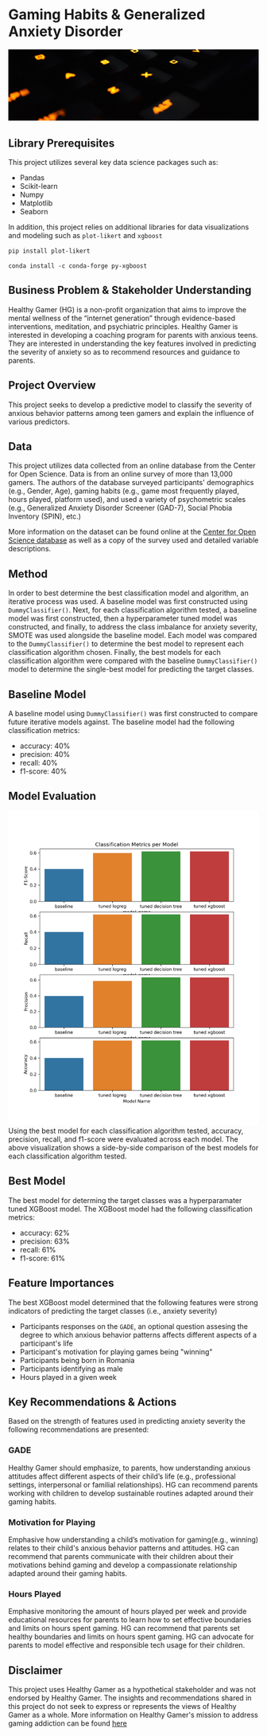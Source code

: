 # Gaming Habits & Generalized Anxiety Disorder 
![Gaming Setup](https://github.com/asoylatte03/osf_gaminganxiety/blob/main/images/blurrystock-HIbAmybJHVs-unsplash.jpg)

## Library Prerequisites
This project utilizes several key data science packages such as: 
- Pandas
- Scikit-learn
- Numpy
- Matplotlib
- Seaborn

In addition, this project relies on additional libraries for data visualizations and modeling such as `plot-likert` and `xgboost`
```
pip install plot-likert  
```
```
conda install -c conda-forge py-xgboost
```
## Business Problem & Stakeholder Understanding 
Healthy Gamer (HG) is a non-profit organization that aims to improve the mental wellness of the “internet generation” through evidence-based interventions, meditation,  and psychiatric principles. Healthy Gamer is interested in developing a coaching program for parents with anxious teens. They are interested in understanding the key features involved in predicting the severity of anxiety so as to recommend resources and guidance to parents. 

## Project Overview
This project seeks to develop a predictive model to classify the severity of anxious behavior patterns among teen gamers and explain the influence of various predictors. 

## Data
This project utilizes data collected from an online database from the Center for Open Science. Data is from an online survey of more than 13,000 gamers. The authors of the database surveyed participants' demographics (e.g., Gender, Age), gaming habits (e.g., game most frequently played, hours played, platform used), and used a variety of psychometric scales (e.g., Generalized Anxiety Disorder Screener (GAD-7), Social Phobia Inventory (SPIN), etc.)

More information on the dataset can be found online at the [Center for Open Science database](https://osf.io/vnbxk/) as well as a copy of the survey used and detailed variable descriptions. 

## Method 
In order to best determine the best classification model and algorithm, an iterative process was used. A baseline model was first constructed using `DummyClassifier()`. Next, for each classification algorithm tested, a baseline model was first constructed, then a hyperparameter tuned model was constructed, and finally, to address the class imbalance for anxiety severity, SMOTE was used alongside the baseline model. Each model was compared to the `DummyClassifier()` to determine the best model to represent each classification algorithm chosen. Finally, the best models for each classification algorithm were compared with the baseline `DummyClassifier()` model to determine the single-best model for predicting the target classes. 

## Baseline Model 
A baseline model using `DummyClassifier()` was first constructed to compare future iterative models against. The baseline model had the following classification metrics:
- accuracy: 40% 
- precision: 40% 
- recall: 40% 
- f1-score: 40% 


## Model Evaluation 
![Classification Metrics](https://github.com/asoylatte03/osf_gaminganxiety/blob/main/images/model_classification_metrics.png)
Using the best model for each classification algorithm tested, accuracy, precision, recall, and f1-score were evaluated across each model. The above visualization shows a side-by-side comparison of the best models for each classification algorithm tested. 

## Best Model 
The best model for determing the target classes was a hyperparamater tuned XGBoost model. The XGBoost model had the following classification metrics: 
- accuracy: 62%
- precision: 63% 
- recall: 61% 
- f1-score: 61%


## Feature Importances 
The best XGBoost model determined that the following features were strong indicators of predicting the target classes (i.e., anxiety severity)
- Participants responses on the `GADE`, an optional question assesing the degree to which anxious behavior patterns affects different aspects of a participant's life 
- Participant's motivation for playing games being "winning" 
- Participants being born in Romania 
- Participants identifying as male 
- Hours played in a given week
  
## Key Recommendations & Actions 
Based on the strength of features used in predicting anxiety severity the following recommendations are presented: 

### GADE 
Healthy Gamer should emphasize, to parents, how understanding anxious attitudes affect different aspects of their child’s life (e.g., professional settings, interpersonal or familial relationships). HG can recommend parents working with children to develop sustainable routines adapted around their gaming habits. 

### Motivation for Playing 
Emphasive how understanding a child’s motivation for gaming(e.g., winning) relates to their child's anxious behavior patterns and attitudes. HG can recommend that parents communicate with their children about their motivations behind gaming and develop a compassionate relationship adapted around their gaming habits. 

### Hours Played 
Emphasive monitoring the amount of hours played per week and provide educational resources for parents to learn how to set effective boundaries and limits on hours spent gaming. HG can recommend that parents set healthy boundaries and limits on hours spent gaming. HG can advocate for parents to model effective and responsible tech usage for their children. 

## Disclaimer
This project uses Healthy Gamer as a hypothetical stakeholder and was not endorsed by Healthy Gamer. The insights and recommendations shared in this project do not seek to express or represents the views of Healthy Gamer as a whole. More information on Healthy Gamer's mission to address gaming addiction can be found [here](https://healthygamer.gg/)
